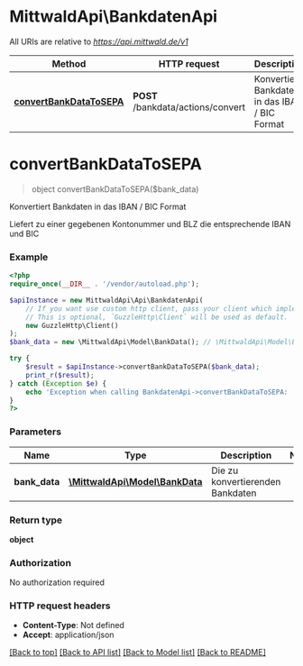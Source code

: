 # MittwaldApi\BankdatenApi

All URIs are relative to *https://api.mittwald.de/v1*

Method | HTTP request | Description
------------- | ------------- | -------------
[**convertBankDataToSEPA**](BankdatenApi.md#convertBankDataToSEPA) | **POST** /bankdata/actions/convert | Konvertiert Bankdaten in das IBAN / BIC Format


# **convertBankDataToSEPA**
> object convertBankDataToSEPA($bank_data)

Konvertiert Bankdaten in das IBAN / BIC Format

Liefert zu einer gegebenen Kontonummer und BLZ die entsprechende IBAN und BIC

### Example
```php
<?php
require_once(__DIR__ . '/vendor/autoload.php');

$apiInstance = new MittwaldApi\Api\BankdatenApi(
    // If you want use custom http client, pass your client which implements `GuzzleHttp\ClientInterface`.
    // This is optional, `GuzzleHttp\Client` will be used as default.
    new GuzzleHttp\Client()
);
$bank_data = new \MittwaldApi\Model\BankData(); // \MittwaldApi\Model\BankData | Die zu konvertierenden Bankdaten

try {
    $result = $apiInstance->convertBankDataToSEPA($bank_data);
    print_r($result);
} catch (Exception $e) {
    echo 'Exception when calling BankdatenApi->convertBankDataToSEPA: ', $e->getMessage(), PHP_EOL;
}
?>
```

### Parameters

Name | Type | Description  | Notes
------------- | ------------- | ------------- | -------------
 **bank_data** | [**\MittwaldApi\Model\BankData**](../Model/BankData.md)| Die zu konvertierenden Bankdaten |

### Return type

**object**

### Authorization

No authorization required

### HTTP request headers

 - **Content-Type**: Not defined
 - **Accept**: application/json

[[Back to top]](#) [[Back to API list]](../../README.md#documentation-for-api-endpoints) [[Back to Model list]](../../README.md#documentation-for-models) [[Back to README]](../../README.md)


